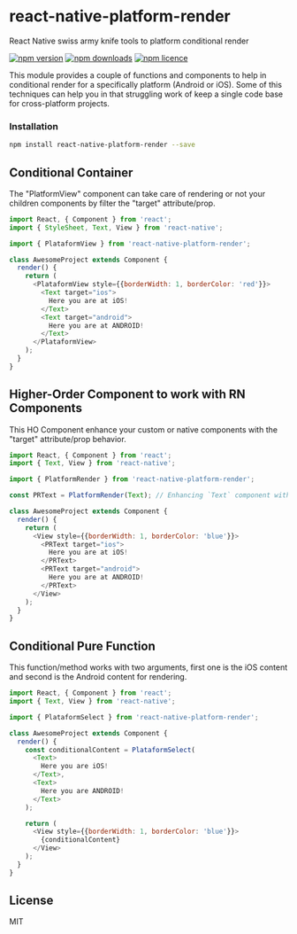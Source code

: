 # react-native-platform-render
React Native swiss army knife tools to platform conditional render

[![npm version](http://img.shields.io/npm/v/react-native-platform-render.svg?style=flat-square)](https://npmjs.org/package/react-native-platform-render "View this project on npm")
[![npm downloads](http://img.shields.io/npm/dm/react-native-platform-render.svg?style=flat-square)](https://npmjs.org/package/react-native-platform-render "View this project on npm")
[![npm licence](http://img.shields.io/npm/l/react-native-platform-render.svg?style=flat-square)](https://npmjs.org/package/react-native-platform-render "View this project on npm")


This module provides a couple of functions and components to help in conditional render for a specifically platform (Android or iOS). Some of this techniques can help you in that struggling work of keep a single code base for cross-platform projects.

### Installation

```bash
npm install react-native-platform-render --save
```

## Conditional Container

The "PlatformView" component can take care of rendering or not your children components by filter the "target" attribute/prop.

```javascript
import React, { Component } from 'react';
import { StyleSheet, Text, View } from 'react-native';

import { PlataformView } from 'react-native-platform-render';

class AwesomeProject extends Component {
  render() {
    return (
      <PlataformView style={{borderWidth: 1, borderColor: 'red'}}>
        <Text target="ios">
          Here you are at iOS!
        </Text>
        <Text target="android">
          Here you are at ANDROID!
        </Text>
      </PlataformView>
    );
  }
}
```

## Higher-Order Component to work with RN Components

This HO Component enhance your custom or native components with the "target" attribute/prop behavior.

```javascript
import React, { Component } from 'react';
import { Text, View } from 'react-native';

import { PlatformRender } from 'react-native-platform-render';

const PRText = PlatformRender(Text); // Enhancing `Text` component with the "target" attribute/prop behavior.

class AwesomeProject extends Component {
  render() {
    return (
      <View style={{borderWidth: 1, borderColor: 'blue'}}>
        <PRText target="ios">
          Here you are at iOS!
        </PRText>
        <PRText target="android">
          Here you are at ANDROID!
        </PRText>
      </View>
    );
  }
}
```

## Conditional Pure Function

This function/method works with two arguments, first one is the iOS content and second is the Android content for rendering.

```javascript
import React, { Component } from 'react';
import { Text, View } from 'react-native';

import { PlataformSelect } from 'react-native-platform-render';

class AwesomeProject extends Component {
  render() {
    const conditionalContent = PlataformSelect(
      <Text>
        Here you are iOS!
      </Text>,
      <Text>
        Here you are ANDROID!
      </Text>
    );

    return (
      <View style={{borderWidth: 1, borderColor: 'blue'}}>
        {conditionalContent}
      </View>
    );
  }
}
```

## License
MIT


